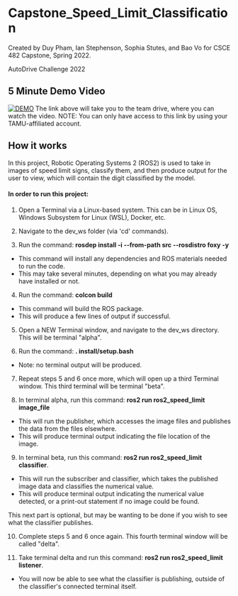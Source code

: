 # Capstone_Speed_Limit_Classification

Created by Duy Pham, Ian Stephenson, Sophia Stutes, and Bao Vo for CSCE 482 Capstone, Spring 2022.

AutoDrive Challenge 2022

## 5 Minute Demo Video
[![DEMO](https://drive.google.com/file/d/15Bq_CXZ5x15e30Evbwzj7eBD6U8ZRtAZ/view?usp=sharing)](https://drive.google.com/file/d/15Bq_CXZ5x15e30Evbwzj7eBD6U8ZRtAZ/view?usp=sharing)
The link above will take you to the team drive, where you can watch the video.
NOTE: You can only have access to this link by using your TAMU-affiliated account.

## How it works
In this project, Robotic Operating Systems 2 (ROS2) is used to take in images of speed limit signs, classify them, and then produce output for the user to view, which will contain the digit classified by the model.

#### In order to run this project:

1. Open a Terminal via a Linux-based system. This can be in Linux OS, Windows Subsystem for Linux (WSL), Docker, etc.

2. Navigate to the dev_ws folder (via 'cd' commands).

3. Run the command: **rosdep install -i --from-path src --rosdistro foxy -y**
* This command will install any dependencies and ROS materials needed to run the code.
* This may take several minutes, depending on what you may already have installed or not.

4. Run the command: **colcon build**
* This command will build the ROS package. 
* This will produce a few lines of output if successful.

5. Open a NEW Terminal window, and navigate to the dev_ws directory. This will be terminal "alpha".

6. Run the command: **. install/setup.bash**
* Note: no terminal output will be produced.

7. Repeat steps 5 and 6 once more, which will open up a third Terminal window. This third terminal will be terminal "beta".

8. In terminal alpha, run this command: **ros2 run ros2_speed_limit image_file**
* This will run the publisher, which accesses the image files and publishes the data from the files elsewhere.
* This will produce terminal output indicating the file location of the image.

9. In terminal beta, run this command: **ros2 run ros2_speed_limit classifier**.
* This will run the subscriber and classifier, which takes the published image data and classifies the numerical value. 
* This will produce terminal output indicating the numerical value detected, or a print-out statement if no image could be found.

This next part is optional, but may be wanting to be done if you wish to see what the classifier publishes. 

10. Complete steps 5 and 6 once again. This fourth terminal window will be called "delta".

11. Take terminal delta and run this command: **ros2 run ros2_speed_limit listener**. 
* You will now be able to see what the classifier is publishing, outside of the classifier's connected terminal itself. 
